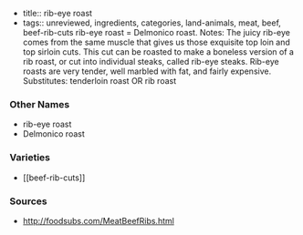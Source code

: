 - title:: rib-eye roast
- tags:: unreviewed, ingredients, categories, land-animals, meat, beef, beef-rib-cuts
rib-eye roast = Delmonico roast. Notes: The juicy rib-eye comes from the same muscle that gives us those exquisite top loin and top sirloin cuts. This cut can be roasted to make a boneless version of a rib roast, or cut into individual steaks, called rib-eye steaks. Rib-eye roasts are very tender, well marbled with fat, and fairly expensive. Substitutes: tenderloin roast OR rib roast

### Other Names

* rib-eye roast
* Delmonico roast

### Varieties

* [[beef-rib-cuts]]

### Sources
* http://foodsubs.com/MeatBeefRibs.html
